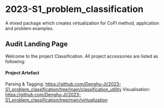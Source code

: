 # 2023-S1_problem_classification
A mixed package which creates virtualization for CoFI method, application and problem examples. 
## Audit Landing Page
Welcome to the project Classification. All project accessories are listed as following:
#### Project Artefact
Parsing & Tagging: https://github.com/Denghu-JI/2023-S1_problem_classification/tree/main/classification_utility
Visualisation: https://github.com/Denghu-JI/2023-S1_problem_classification/tree/main/virtualization
